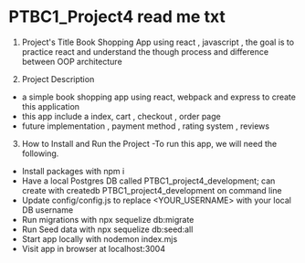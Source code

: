 # PTBC1_Project4 read me txt

1. Project's Title
   Book Shopping App using react , javascript , the goal is to practice react and understand the though process and difference between OOP architecture

2. Project Description
  - a simple book shopping app using react, webpack and express to create this application
  - this app include a index, cart , checkout , order page
  - future implementation , payment method , rating system , reviews

3. How to Install and Run the Project
   -To run this app, we will need the following.
  - Install packages with npm i
  - Have a local Postgres DB called PTBC1_project4_development; can create with createdb       PTBC1_project4_development on command line
  - Update config/config.js to replace <YOUR_USERNAME> with your local DB username
  - Run migrations with npx sequelize db:migrate
  - Run Seed data with npx sequelize db:seed:all
  - Start app locally with nodemon index.mjs
  - Visit app in browser at localhost:3004
